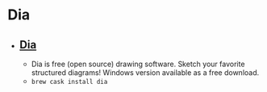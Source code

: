 # Dia
- [Dia](http://dia-installer.de/)
  - 
  - Dia is free (open source) drawing software. Sketch your favorite structured diagrams! Windows version available as a free download.
  - `brew cask install dia`
